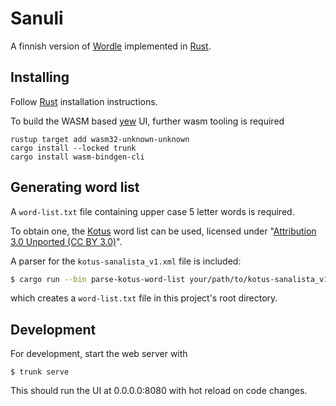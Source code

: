 # Sanuli

A finnish version of [Wordle](https://www.powerlanguage.co.uk/wordle/) implemented in [Rust](https://www.rust-lang.org).

## Installing

Follow [Rust](https://www.rust-lang.org/en-US/install.html) installation instructions.

To build the WASM based [yew](https://yew.rs/) UI, further wasm tooling is required

```
rustup target add wasm32-unknown-unknown
cargo install --locked trunk
cargo install wasm-bindgen-cli
```

## Generating word list

A `word-list.txt` file containing upper case 5 letter words is required.

To obtain one, the [Kotus](https://kaino.kotus.fi/sanat/nykysuomi/) word list can be used, licensed under "[Attribution 3.0 Unported (CC BY 3.0)](https://creativecommons.org/licenses/by/3.0/deed.fi)".

A parser for the `kotus-sanalista_v1.xml` file is included:

```bash
$ cargo run --bin parse-kotus-word-list your/path/to/kotus-sanalista_v1.xml
```

which creates a `word-list.txt` file in this project's root directory.

## Development

For development, start the web server with

```
$ trunk serve
```

This should run the UI at 0.0.0.0:8080 with hot reload on code changes.
